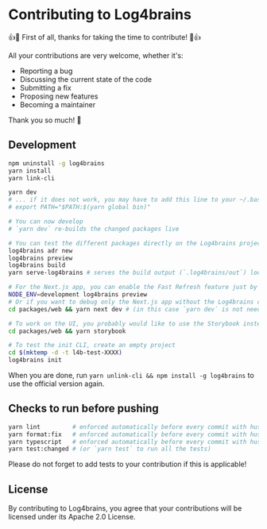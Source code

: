 # Contributing to Log4brains

:+1::tada: First of all, thanks for taking the time to contribute! :tada::+1:

All your contributions are very welcome, whether it's:

- Reporting a bug
- Discussing the current state of the code
- Submitting a fix
- Proposing new features
- Becoming a maintainer

Thank you so much! :clap:

## Development

```bash
npm uninstall -g log4brains
yarn install
yarn link-cli

yarn dev
# ... if it does not work, you may have to add this line to your ~/.bashrc (or similar):
# export PATH="$PATH:$(yarn global bin)"

# You can now develop
# `yarn dev` re-builds the changed packages live

# You can test the different packages directly on the Log4brains project
log4brains adr new
log4brains preview
log4brains build
yarn serve-log4brains # serves the build output (`.log4brains/out`) locally

# For the Next.js app, you can enable the Fast Refresh feature just by setting NODE_ENV to `development`
NODE_ENV=development log4brains preview
# Or if you want to debug only the Next.js app without the Log4brains custom part, you can run:
cd packages/web && yarn next dev # (in this case `yarn dev` is not needed before running this command)

# To work on the UI, you probably would like to use the Storybook instead:
cd packages/web && yarn storybook

# To test the init CLI, create an empty project
cd $(mktemp -d -t l4b-test-XXXX)
log4brains init
```

When you are done, run `yarn unlink-cli && npm install -g log4brains` to use the official version again.

## Checks to run before pushing

```bash
yarn lint         # enforced automatically before every commit with husky+lint-staged
yarn format:fix   # enforced automatically before every commit with husky+lint-staged
yarn typescript   # enforced automatically before every commit with husky
yarn test:changed # (or `yarn test` to run all the tests)
```

Please do not forget to add tests to your contribution if this is applicable!

## License

By contributing to Log4brains, you agree that your contributions will be licensed under its Apache 2.0 License.
